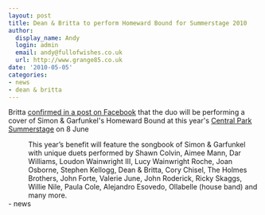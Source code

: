 ```yaml
---
layout: post
title: Dean & Britta to perform Homeward Bound for Summerstage 2010
author:
  display_name: Andy
  login: admin
  email: andy@fullofwishes.co.uk
  url: http://www.grange85.co.uk
date: '2010-05-05'
categories:
- news
- dean & britta
---
```

<div>Britta <a href="http://www.facebook.com/BrittaPhillipsNYC?v=wall&story_fbid=120273561325911">confirmed in a post on Facebook</a> that the duo will be performing a cover of Simon & Garfunkel&#39;s Homeward Bound at this year&#39;s <a href="http://www.summerstage.org/index1.aspx?BD=21734">Central Park Summerstage</a> on 8 June
<p />
<div style="margin-left: 40px;"><span class="articledescription">This year’s benefit will feature the songbook of Simon & Garfunkel with unique duets performed by Shawn Colvin, Aimee Mann, Dar Williams, Loudon Wainwright III, Lucy Wainwright Roche, Joan Osborne, Stephen Kellogg, Dean & Britta, Cory Chisel, The Holmes Brothers, John Forte, Valerie June, John Roderick, Ricky Skaggs, Willie Nile, Paula Cole, Alejandro Esovedo, Ollabelle (house band) and many more.</span></div>
- news
</p></div>
